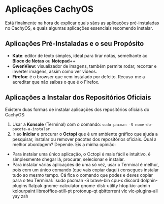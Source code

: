 # Aplicações CachyOS

Está finalmente na hora de explicar quais sãos as aplicações pré-instaladas no CachyOS, e quais algumas aplicações essenciais recomendo instalar.

## Aplicações Pré-Instaladas e o seu Propósito
- **Kate**: editor de texto simples, ideal para tirar notas, semelhante ao **Bloco de Notas** ou **Notepad++**
- **GwenView**: visualizador de imagens, também permite rodar, recortar e inverter imagens, assim como ver vídeos.
- **Firefox**: é o browser que vem instalado por defeito. Recuso-me a acreditar que não saibas o que é o Firefox.

## Aplicações a Instalar dos Repositórios Oficiais
Existem duas formas de instalar aplicações dos repositórios oficiais do CachyOS:
1. Usar a **Konsole** (Terminal) com o comando: `sudo pacman -S nome-do-pacote-a-instalar`
2. Ir ao **Iniciar** e procurar o **Octopi** que é um ambiente gráfico que ajuda a pesquisar, instalar ou remover pacotes dos repositórios oficiais.
Qual a melhor abordagem? Depende. Eis a minha opinião:
- Para instalar uma único aplicação, o Octopi é mais fácil e intuitivo, é simplesmente chegar lá, procurar, selecionar e instalar.
- Para instalar várias aplicações de uma só vez, usar o Terminal é melhor, pois com um único comando (que vais copiar daqui) consegues instalar tudo ao mesmo tempo.
Cá fica o comando que podes e deves copiar para o teu Terminal:
`sudo pacman -S brave-bin cpu-x discord dolphin-plugins flatpak gnome-calculator gnome-disk-utility htop kio-admin kolourpaint libreoffice-still-pt protonup-qt qbittorrent vlc vlc-plugins-all yay zsh
